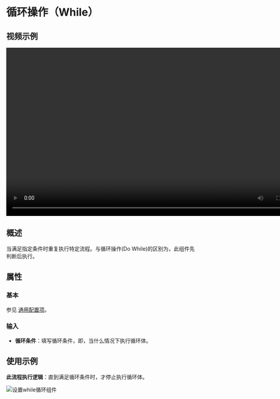 # 循环操作（While）

## 视频示例

<video controls height='450px' width='800px' src="https://encooacademy.oss-cn-shanghai.aliyuncs.com/activity/While.mp4"></video>

## 概述

当满足指定条件时重复执行特定流程。与循环操作(Do While)的区别为，此组件先判断后执行。

## 属性

### 基本

参见 [通用配置项](../Appendix/CommonConfigurationItems.md)。

### 输入

- **循环条件**：填写循环条件，即，当什么情况下执行循环体。

## 使用示例

**此流程执行逻辑**：直到满足循环条件时，才停止执行循环体。

![设置while循环组件](https://docimages.blob.core.chinacloudapi.cn/images/Activities/While-3.png)
